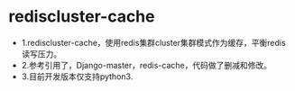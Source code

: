 # rediscluster-cache
- 1.rediscluster-cache，使用redis集群cluster集群模式作为缓存，平衡redis读写压力。
- 2.参考引用了，Django-master，redis-cache，代码做了删减和修改。
- 3.目前开发版本仅支持python3.
